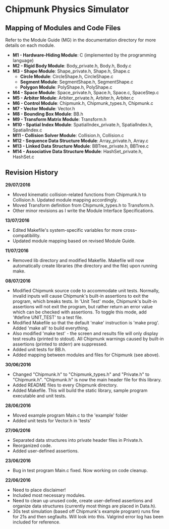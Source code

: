 Chipmunk Physics Simulator
===========================

Mapping of Modules and Code Files
---------------------------------

Refer to the Module Guide (MG) in the documentation directory for more details on each module.

- **M1 - Hardware-Hiding Module**: C (implemented by the programming language)
- **M2 - Rigid Body Module**: Body_private.h, Body.h, Body.c
- **M3 - Shape Module**: Shape_private.h, Shape.h, Shape.c
    * **Circle Module**: CircleShape.h, CircleShape.c
    * **Segment Module**: SegmentShape.h, SegmentShape.c
    * **Polygon Module**: PolyShape.h, PolyShape.c
- **M4 - Space Module**: Space_private.h, Space.h, Space.c, SpaceStep.c
- **M5 - Arbiter Module**: Arbiter_private.h, Arbiter.h, Arbiter.c
- **M6 - Control Module**: Chipmunk.h, Chipmunk_types.h, Chipmunk.c
- **M7 - Vector Module**: Vector.h
- **M8 - Bounding Box Module**: BB.h
- **M9 - Transform Matrix Module**: Transform.h
- **M10 - Spatial Index Module**: SpatialIndex_private.h, SpatialIndex.h, SpatialIndex.c
- **M11 - Collision Solver Module**: Collision.h, Collision.c
- **M12 - Sequence Data Structure Module**: Array_private.h, Array.c
- **M13 - Linked Data Structure Module**: BBTree_private.h, BBTree.c
- **M14 - Associative Data Structure Module**: HashSet_private.h, HashSet.c

Revision History
----------------

**29/07/2016**
- Moved kinematic collision-related functions from Chipmunk.h to Collision.h. Updated module mapping accordingly.
- Moved Transform definition from Chipmunk_types.h to Transform.h.
- Other minor revisions as I write the Module Interface Specifications.

**13/07/2016**
- Edited Makefile's system-specific variables for more cross-compatibility.
- Updated module mapping based on revised Module Guide.

**11/07/2016**
- Removed lib directory and modified Makefile. Makefile will now automatically create libraries (the directory and the file) upon running make.

**08/07/2016**
- Modified Chipmunk source code to accommodate unit tests. Normally, invalid inputs will cause Chipmunk's built-in assertions to exit the program, which breaks tests. In 'Unit Test' mode, Chipmunk's built-in assertions will not exit the program, but rather return an error value which can be checked with assertions. To toggle this mode, add '#define UNIT_TEST' to a test file.
- Modified Makefile so that the default 'make' instruction is 'make prog'. Added 'make all' to build everything.
- Also modified 'make test' - the screen and results file will only display test results (printed to stdout). All Chipmunk warnings caused by built-in assertions (printed to stderr) are suppressed.
- Added unit tests for BB.h.
- Added mapping between modules and files for Chipmunk (see above).

**30/06/2016**
- Changed "Chipmunk.h" to "Chipmunk_types.h" and "Private.h" to "Chipmunk.h". "Chipmunk.h" is now the main header file for this library.
- Added README files to every Chipmunk directory.
- Added Makefile. This will build the static library, sample program executable and unit tests.

**28/06/2016**
- Moved example program Main.c to the 'example' folder
- Added unit tests for Vector.h in 'tests'

**27/06/2016**
- Separated data structures into private header files in Private.h.
- Reorganized code.
- Added user-defined assertions.

**23/06/2016**
- Bug in test program Main.c fixed. Now working on code cleanup.

**22/06/2016**
- Need to place disclaimer!
- Included most necessary modules.
- Need to clean up unused code, create user-defined assertions and organize data structures (currently most things are placed in Data.h).
- 30s test simulation (based off Chipmunk's example program) runs fine for 21s and then segfaults. Will look into this. Valgrind error log has been included for reference.
